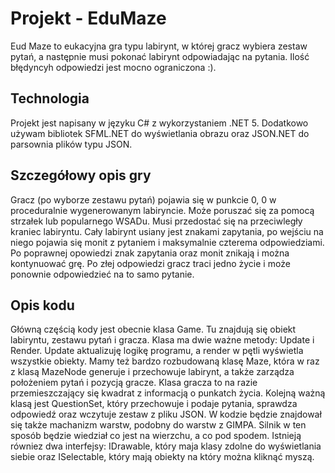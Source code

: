 # Projekt - EduMaze

Eud Maze to eukacyjna gra typu labirynt, w której gracz wybiera zestaw pytań, a następnie musi pokonać labirynt odpowiadając na pytania. Ilość błędyncyh odpowiedzi jest mocno ograniczona :).

## Technologia

Projekt jest napisany w języku C# z wykorzystaniem .NET 5. Dodatkowo używam bibliotek SFML.NET do wyświetlania obrazu oraz JSON.NET do parsownia plików typu JSON.

## Szczegółowy opis gry

Gracz (po wyborze zestawu pytań) pojawia się w punkcie 0, 0 w proceduralnie wygenerowanym labiryncie. Może poruszać się za pomocą strzałek lub popularnego WSADu. Musi przedostać się na przeciwległy kraniec labiryntu. Cały labirynt usiany jest znakami zapytania, po wejściu na niego pojawia się monit z pytaniem i maksymalnie czterema odpowiedziami. Po poprawnej opowiedzi znak zapytania oraz monit znikają i można kontynuować grę. Po złej odpowiedzi gracz traci jedno życie i może ponownie odpowiedzieć na to samo pytanie.

## Opis kodu

Główną częścią kody jest obecnie klasa Game. Tu znajdują się obiekt labiryntu, zestawu pytań i gracza. Klasa ma dwie ważne metody: Update i Render. Update aktualizuję logikę programu, a render w pętli wyświetla wszystkie obiekty. Mamy też bardzo rozbudowaną klasę Maze, która w raz z klasą MazeNode generuje i przechowuje labirynt, a także zarządza położeniem pytań i pozycją gracze. Klasa gracza to na razie przemieszczający się kwadrat z informacją o punkatch życia. Kolejną ważną klasą jest QuestionSet, który przechowuje i podaje pytania, sprawdza odpowiedź oraz wczytuje zestaw z pliku JSON. W kodzie będzie znajdował się także machanizm warstw, podobny do warstw z GIMPA. Silnik w ten sposób będzie wiedział co jest na wierzchu, a co pod spodem. Istnieją równiez dwa interfejsy: IDrawable, który maja klasy zdolne do wyświetlania siebie oraz ISelectable, który mają obiekty na który można kliknąć myszą.
